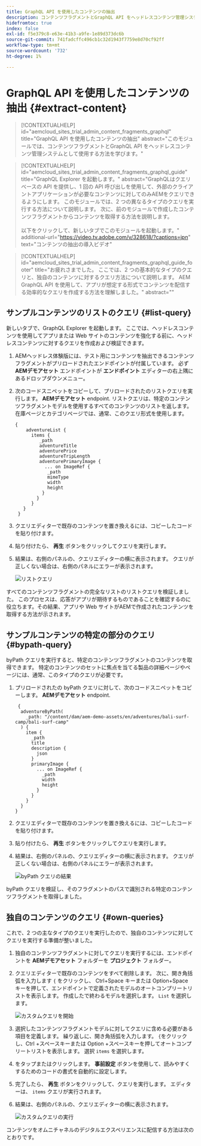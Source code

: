```yaml
---
title: GraphQL API を使用したコンテンツの抽出
description: コンテンツフラグメントとGraphQL API をヘッドレスコンテンツ管理システムとして使用する方法について説明します。
hidefromtoc: true
index: false
exl-id: f5e379c8-e63e-41b3-a9fe-1e89d373dc6b
source-git-commit: 741fadcffc496cb1c32d1943f7759e8d70cf92ff
workflow-type: tm+mt
source-wordcount: '732'
ht-degree: 1%

---
```



# GraphQL API を使用したコンテンツの抽出 {#extract-content}

>[!CONTEXTUALHELP]
>id="aemcloud_sites_trial_admin_content_fragments_graphql"
>title="GraphQL API を使用したコンテンツの抽出"
>abstract="このモジュールでは、コンテンツフラグメントとGraphQL API をヘッドレスコンテンツ管理システムとして使用する方法を学びます。"

>[!CONTEXTUALHELP]
>id="aemcloud_sites_trial_admin_content_fragments_graphql_guide"
>title="GraphQL Explorer を起動します。"
>abstract="GraphQLはクエリベースの API を提供し、1 回の API 呼び出しを使用して、外部のクライアントアプリケーションが必要なコンテンツに対してのみAEMをクエリできるようにします。 このモジュールでは、2 つの異なるタイプのクエリを実行する方法について説明します。 次に、前のモジュールで作成したコンテンツフラグメントからコンテンツを取得する方法を説明します。<br><br>以下をクリックして、新しいタブでこのモジュールを起動します。"
>additional-url="https://video.tv.adobe.com/v/328618/?captions=jpn" text="コンテンツの抽出の導入ビデオ"

>[!CONTEXTUALHELP]
>id="aemcloud_sites_trial_admin_content_fragments_graphql_guide_footer"
>title="お疲れさまでした。 ここでは、2 つの基本的なタイプのクエリと、独自のコンテンツに対するクエリ方法について説明します。 AEM GraphQL API を使用して、アプリが想定する形式でコンテンツを配信する効率的なクエリを作成する方法を理解しました。"
>abstract=""

## サンプルコンテンツのリストのクエリ {#list-query}

新しいタブで、GraphQL Explorer を起動します。 ここでは、ヘッドレスコンテンツを使用してアプリまたは Web サイトのコンテンツを強化する前に、ヘッドレスコンテンツに対するクエリを作成および検証できます。

1. AEMヘッドレス体験版には、テスト用にコンテンツを抽出できるコンテンツフラグメントがプリロードされたエンドポイントが付属しています。 必ず **AEMデモアセット** エンドポイントが **エンドポイント** エディターの右上隅にあるドロップダウンメニュー。

1. 次のコードスニペットをコピーして、プリロードされたのリストクエリを実行します。 **AEMデモアセット** endpoint. リストクエリは、特定のコンテンツフラグメントモデルを使用するすべてのコンテンツのリストを返します。 在庫ページとカテゴリページでは、通常、このクエリ形式を使用します。

   ```text
   {
       adventureList {
         items {
            _path
            adventureTitle
            adventurePrice
            adventureTripLength
            adventurePrimaryImage {
              ... on ImageRef {
               _path
               mimeType
               width
               height
             }
           }
         }
      }
    }
   ```

1. クエリエディターで既存のコンテンツを置き換えるには、コピーしたコードを貼り付けます。

1. 貼り付けたら、 **再生** ボタンをクリックしてクエリを実行します。

1. 結果は、右側のパネルの、クエリエディターの横に表示されます。 クエリが正しくない場合は、右側のパネルにエラーが表示されます。

   ![リストクエリ](assets/do-not-localize/list-query-1-3-4-5.png)

すべてのコンテンツフラグメントの完全なリストのリストクエリを検証しました。 このプロセスは、応答がアプリが期待するものであることを確認するのに役立ちます。その結果、アプリや Web サイトがAEMで作成されたコンテンツを取得する方法が示されます。

## サンプルコンテンツの特定の部分のクエリ {#bypath-query}

byPath クエリを実行すると、特定のコンテンツフラグメントのコンテンツを取得できます。 特定のコンテンツのセットに焦点を当てる製品の詳細ページやページには、通常、このタイプのクエリが必要です。

1. プリロードされたの byPath クエリに対して、次のコードスニペットをコピーします。 **AEMデモアセット** endpoint.

   ```text
    {
     adventureByPath(
       _path: "/content/dam/aem-demo-assets/en/adventures/bali-surf-camp/bali-surf-camp"
     ) {
       item {
         _path
         title
         description {
           json
         }
         primaryImage {
           ... on ImageRef {
             _path
             width
             height
           }
         }
       }
     }
   }
   ```

1. クエリエディターで既存のコンテンツを置き換えるには、コピーしたコードを貼り付けます。

1. 貼り付けたら、 **再生** ボタンをクリックしてクエリを実行します。

1. 結果は、右側のパネルの、クエリエディターの横に表示されます。 クエリが正しくない場合は、右側のパネルにエラーが表示されます。

   ![byPath クエリの結果](assets/do-not-localize/bypath-query-2-3-4.png)

byPath クエリを検証し、そのフラグメントのパスで識別される特定のコンテンツフラグメントを取得しました。

## 独自のコンテンツのクエリ {#own-queries}

これで、2 つの主なタイプのクエリを実行したので、独自のコンテンツに対してクエリを実行する準備が整いました。

1. 独自のコンテンツフラグメントに対してクエリを実行するには、エンドポイントを **AEMデモアセット** フォルダーを **プロジェクト** フォルダー。

1. クエリエディターで既存のコンテンツをすべて削除します。 次に、開き角括弧を入力します `{` をクリックし、 Ctrl+Space キーまたは Option+Space キーを押して、エンドポイントで定義されたモデルのオートコンプリートリストを表示します。 作成したで終わるモデルを選択します。 `List` を選択します。

   ![カスタムクエリを開始](assets/do-not-localize/custom-query-1-2.png)

1. 選択したコンテンツフラグメントモデルに対してクエリに含める必要がある項目を定義します。 繰り返しに、開き角括弧を入力します。 `{`をクリックし、Ctrl +スペースキーまたは Option +スペースキーを押してオートコンプリートリストを表示します。 選択 `items` を選択します。

1. をタップまたはクリックします。 **事前設定** ボタンを使用して、読みやすくするためのコードの書式を自動的に設定します。

1. 完了したら、 **再生** ボタンをクリックして、クエリを実行します。 エディターは、 `items` クエリが実行されます。

1. 結果は、右側のパネルの、クエリエディターの横に表示されます。

   ![カスタムクエリの実行](assets/do-not-localize/custom-query-3-4-5-6.png)

コンテンツをオムニチャネルのデジタルエクスペリエンスに配信する方法は次のとおりです。
